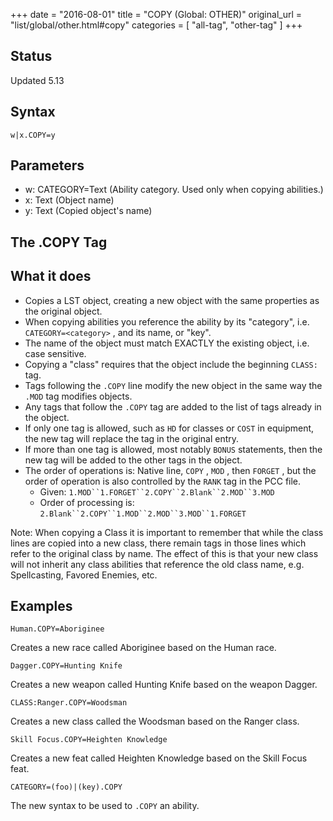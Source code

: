 +++
date = "2016-08-01"
title = "COPY (Global: OTHER)"
original_url = "list/global/other.html#copy"
categories = [ "all-tag", "other-tag" ]
+++

## Status

Updated 5.13

## Syntax

`w|x.COPY=y`

## Parameters

-   w: CATEGORY=Text (Ability category. Used only when
    copying abilities.)
-   x: Text (Object name)
-   y: Text (Copied object's name)



The .COPY Tag
-------------

What it does
------------

-   Copies a LST object, creating a new object with the same properties
    as the original object.
-   When copying abilities you reference the ability by its
    "category", i.e. `CATEGORY=<category>` , and its name, or "key".
-   The name of the object must match EXACTLY the existing object, i.e.
    case sensitive.
-   Copying a "class" requires that the object include the beginning
    `CLASS:` tag.
-   Tags following the `.COPY` line modify the new object in the same
    way the `.MOD` tag modifies objects.
-   Any tags that follow the `.COPY` tag are added to the list of tags
    already in the object.
-   If only one tag is allowed, such as `HD` for classes or `COST` in
    equipment, the new tag will replace the tag in the original entry.
-   If more than one tag is allowed, most notably `BONUS` statements,
    then the new tag will be added to the other tags in the object.
-   The order of operations is: Native line, `COPY` , `MOD` , then
    `FORGET` , but the order of operation is also controlled by the
    `RANK` tag in the PCC file.
    -   Given: `1.MOD``1.FORGET``2.COPY``2.Blank``2.MOD``3.MOD`
    -   Order of processing is:
        `2.Blank``2.COPY``1.MOD``2.MOD``3.MOD``1.FORGET`

Note: When copying a Class it is important to remember that while the
class lines are copied into a new class, there remain tags in those
lines which refer to the original class by name. The effect of this is
that your new class will not inherit any class abilities that reference
the old class name, e.g. Spellcasting, Favored Enemies, etc.

Examples
--------

`Human.COPY=Aboriginee`

Creates a new race called Aboriginee based on the Human race.

`Dagger.COPY=Hunting Knife`

Creates a new weapon called Hunting Knife based on the weapon Dagger.

`CLASS:Ranger.COPY=Woodsman`

Creates a new class called the Woodsman based on the Ranger class.

`Skill Focus.COPY=Heighten Knowledge`

Creates a new feat called Heighten Knowledge based on the Skill Focus
feat.

`CATEGORY=(foo)|(key).COPY`

The new syntax to be used to `.COPY` an ability.

